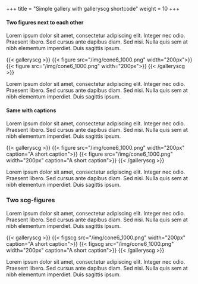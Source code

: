 +++
title = "Simple gallery with galleryscg shortcode"
weight = 10
+++

#### Two figures next to each other

Lorem ipsum dolor sit amet, consectetur adipiscing elit. Integer nec odio. Praesent libero. Sed cursus ante dapibus diam. Sed nisi. Nulla quis sem at nibh elementum imperdiet. Duis sagittis ipsum. 

{{< galleryscg >}}
{{< figure src="/img/cone6_1000.png" width="200px">}}
{{< figure src="/img/cone6_1000.png" width="200px">}}
{{< /galleryscg >}}

Lorem ipsum dolor sit amet, consectetur adipiscing elit. Integer nec odio. Praesent libero. Sed cursus ante dapibus diam. Sed nisi. Nulla quis sem at nibh elementum imperdiet. Duis sagittis ipsum. 

#### Same with captions

Lorem ipsum dolor sit amet, consectetur adipiscing elit. Integer nec odio. Praesent libero. Sed cursus ante dapibus diam. Sed nisi. Nulla quis sem at nibh elementum imperdiet. Duis sagittis ipsum. 

{{< galleryscg >}}
{{< figure src="/img/cone6_1000.png" width="200px" caption="A short caption">}}
{{< figure src="/img/cone6_1000.png" width="200px" caption="A short caption">}}
{{< /galleryscg >}}

Lorem ipsum dolor sit amet, consectetur adipiscing elit. Integer nec odio. Praesent libero. Sed cursus ante dapibus diam. Sed nisi. Nulla quis sem at nibh elementum imperdiet. Duis sagittis ipsum. 

### Two scg-figures

Lorem ipsum dolor sit amet, consectetur adipiscing elit. Integer nec odio. Praesent libero. Sed cursus ante dapibus diam. Sed nisi. Nulla quis sem at nibh elementum imperdiet. Duis sagittis ipsum. 

{{< galleryscg >}}
{{< figscg src="/img/cone6_1000.png" width="200px" caption="A short caption">}}
{{< figscg src="/img/cone6_1000.png" width="200px" caption="A short caption">}}
{{< /galleryscg >}}

Lorem ipsum dolor sit amet, consectetur adipiscing elit. Integer nec odio. Praesent libero. Sed cursus ante dapibus diam. Sed nisi. Nulla quis sem at nibh elementum imperdiet. Duis sagittis ipsum. 


